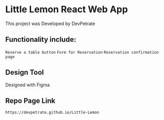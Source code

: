 # Little Lemon React Web App

This project was Developed by DevPetrate

## Functionality include:

`Reserve a table button`
`Form for Reservation`
`Reservation confirmation page`

## Design Tool

Designed with Figma

## Repo Page Link

`https://devpetrate.github.io/Little-Lemon`
